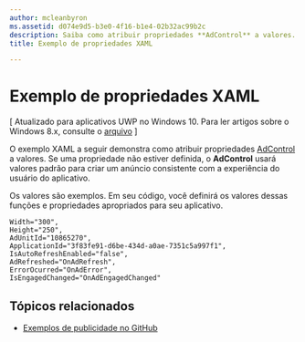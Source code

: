 ```yaml
---
author: mcleanbyron
ms.assetid: d074e9d5-b3e0-4f16-b1e4-02b32ac99b2c
description: Saiba como atribuir propriedades **AdControl** a valores.
title: Exemplo de propriedades XAML

---
```


# Exemplo de propriedades XAML


\[ Atualizado para aplicativos UWP no Windows 10. Para ler artigos sobre o Windows 8.x, consulte o [arquivo](http://go.microsoft.com/fwlink/p/?linkid=619132) \]

O exemplo XAML a seguir demonstra como atribuir propriedades [AdControl](https://msdn.microsoft.com/library/windows/apps/microsoft.advertising.winrt.ui.adcontrol.aspx) a valores. Se uma propriedade não estiver definida, o **AdControl** usará valores padrão para criar um anúncio consistente com a experiência do usuário do aplicativo.

Os valores são exemplos. Em seu código, você definirá os valores dessas funções e propriedades apropriados para seu aplicativo.

``` syntax
Width="300",
Height="250",
AdUnitId="10865270",
ApplicationId="3f83fe91-d6be-434d-a0ae-7351c5a997f1",
IsAutoRefreshEnabled="false",
AdRefreshed="OnAdRefresh",
ErrorOcurred="OnAdError",
IsEngagedChanged="OnAdEngagedChanged"
```

## Tópicos relacionados

* [Exemplos de publicidade no GitHub](http://aka.ms/githubads)

 


<!--HONumber=May16_HO2-->


